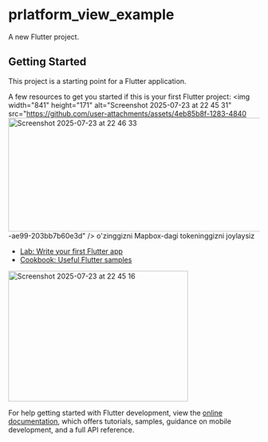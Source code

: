 # prlatform_view_example

A new Flutter project.

## Getting Started

This project is a starting point for a Flutter application.

A few resources to get you started if this is your first Flutter project:
<img width="841" height="171" alt="Screenshot 2025-07-23 at 22 45 31" src="https://github.com/user-attachments/assets/4eb85b8f-1283-4840<img width="893" height="228" alt="Screenshot 2025-07-23 at 22 46 33" src="https://github.com/user-attachments/assets/96ab7c27-0115-4eeb-983e-81b73a707dc8" />
-ae99-203bb7b60e3d" />
o'zinggizni Mapbox-dagi tokeninggizni joylaysiz

- [Lab: Write your first Flutter app](https://docs.flutter.dev/get-started/codelab)
- [Cookbook: Useful Flutter samples](https://docs.flutter.dev/cookbook)
<img width="360" height="262" alt="Screenshot 2025-07-23 at 22 45 16" src="https://github.com/user-attachments/assets/05ff6b6e-5115-4202-9604-ddaf8b629f7b" />

For help getting started with Flutter development, view the
[online documentation](https://docs.flutter.dev/), which offers tutorials,
samples, guidance on mobile development, and a full API reference.
